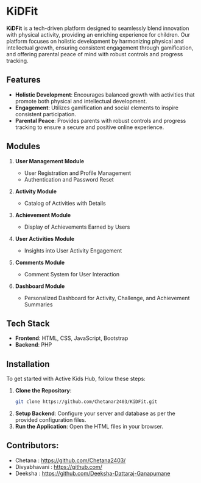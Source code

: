 # KiDFit

**KiDFit** is a tech-driven platform designed to seamlessly blend innovation with physical activity, providing an enriching experience for children. Our platform focuses on holistic development by harmonizing physical and intellectual growth, ensuring consistent engagement through gamification, and offering parental peace of mind with robust controls and progress tracking.

## Features

- **Holistic Development**: Encourages balanced growth with activities that promote both physical and intellectual development.
- **Engagement**: Utilizes gamification and social elements to inspire consistent participation.
- **Parental Peace**: Provides parents with robust controls and progress tracking to ensure a secure and positive online experience.

## Modules

1. **User Management Module**
   - User Registration and Profile Management
   - Authentication and Password Reset

2. **Activity Module**
   - Catalog of Activities with Details

3. **Achievement Module**
   - Display of Achievements Earned by Users

4. **User Activities Module**
   - Insights into User Activity Engagement

5. **Comments Module**
   - Comment System for User Interaction

6. **Dashboard Module**
   - Personalized Dashboard for Activity, Challenge, and Achievement Summaries

## Tech Stack

- **Frontend**: HTML, CSS, JavaScript, Bootstrap
- **Backend**: PHP

## Installation

To get started with Active Kids Hub, follow these steps:

1. **Clone the Repository**:
   ```bash
   git clone https://github.com/Chetanar2403/KiDFit.git
2. **Setup Backend**:
   Configure your server and database as per the provided configuration files.
3. **Run the Application**:
   Open the HTML files in your browser.

## Contributors:
- Chetana : https://github.com/Chetana2403/
- Divyabhavani : https://github.com/
- Deeksha : https://github.com/Deeksha-Dattaraj-Ganapumane
